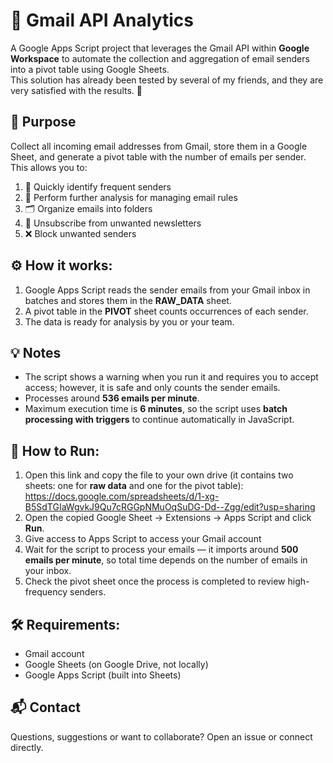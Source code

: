 # 📧 Gmail API Analytics

A Google Apps Script project that leverages the Gmail API within **Google Workspace** to automate the collection and aggregation of email senders into a pivot table using Google Sheets.  
This solution has already been tested by several of my friends, and they are very satisfied with the results. 🎉


## 🎯 Purpose

Collect all incoming email addresses from Gmail, store them in a Google Sheet, and generate a pivot table with the number of emails per sender. This allows you to:

1. 📌 Quickly identify frequent senders
2. 📝 Perform further analysis for managing email rules
3. 🗂️ Organize emails into folders
4. 🚫 Unsubscribe from unwanted newsletters
5. ❌ Block unwanted senders

## ⚙️ How it works:

1. Google Apps Script reads the sender emails from your Gmail inbox in batches and stores them in the **RAW\_DATA** sheet.
2. A pivot table in the **PIVOT** sheet counts occurrences of each sender.
3. The data is ready for analysis by you or your team.

## 💡 Notes

* The script shows a warning when you run it and requires you to accept access; however, it is safe and only counts the sender emails.
* Processes around **536 emails per minute**.
* Maximum execution time is **6 minutes**, so the script uses **batch processing with triggers** to continue automatically in JavaScript.

## 🚀 How to Run:

1. Open this link and copy the file to your own drive (it contains two sheets: one for **raw data** and one for the pivot table):  
https://docs.google.com/spreadsheets/d/1-xg-B5SdTGIaWgvkJ9Qu7cRGGpNMuOqSuDG-Dd--Zgg/edit?usp=sharing
2. Open the copied Google Sheet → Extensions → Apps Script and click **Run**.
3. Give access to Apps Script to access your Gmail account 
4. Wait for the script to process your emails — it imports around **500 emails per minute**, so total time depends on the number of emails in your inbox.
5. Check the pivot sheet once the process is completed to review high-frequency senders.

## 🛠️ Requirements:

* Gmail account
* Google Sheets (on Google Drive, not locally)
* Google Apps Script (built into Sheets)

## 📬 Contact

Questions, suggestions or want to collaborate? Open an issue or connect directly.
